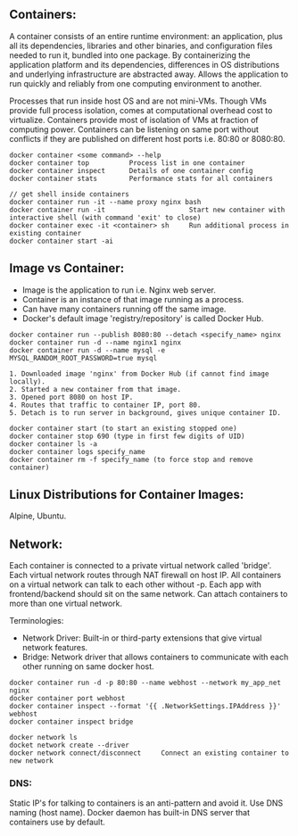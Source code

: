 ## Containers: 
A container consists of an entire runtime environment: an application, plus all its dependencies, libraries and other binaries, and configuration files needed to run it, bundled into one package. By containerizing the application platform and its dependencies, differences in OS distributions and underlying infrastructure are abstracted away. Allows the application to run quickly and reliably from one computing environment to another. 

Processes that run inside host OS and are not mini-VMs. Though VMs provide full process isolation, comes at computational overhead cost to virtualize. Containers provide most of isolation of VMs at fraction of computing power. Containers can be listening on same port without conflicts if they are published on different host ports i.e. 80:80 or 8080:80.

```
docker container <some command> --help
docker container top          Process list in one container
docker container inspect      Details of one container config
docker container stats        Performance stats for all containers

// get shell inside containers
docker container run -it --name proxy nginx bash
docker container run -it                     Start new container with interactive shell (with command 'exit' to close)
docker container exec -it <container> sh     Run additional process in existing container
docker container start -ai 
```

## Image vs Container:
- Image is the application to run i.e. Nginx web server.
- Container is an instance of that image running as a process.
- Can have many containers running off the same image.
- Docker's default image 'registry/repository' is called Docker Hub.

```
docker container run --publish 8080:80 --detach <specify_name> nginx
docker container run -d --name nginx1 nginx
docker container run -d --name mysql -e MYSQL_RANDOM_ROOT_PASSWORD=true mysql

1. Downloaded image 'nginx' from Docker Hub (if cannot find image locally).
2. Started a new container from that image.
3. Opened port 8080 on host IP.
4. Routes that traffic to container IP, port 80.
5. Detach is to run server in background, gives unique container ID.

docker container start (to start an existing stopped one)
docker container stop 690 (type in first few digits of UID)
docker container ls -a
docker container logs specify_name
docker container rm -f specify_name (to force stop and remove container)
```

## Linux Distributions for Container Images:
Alpine, Ubuntu.

## Network:
Each container is connected to a private virtual network called 'bridge'. Each virtual network routes through NAT firewall on host IP. All containers on a virtual network can talk to each other without -p. Each app with frontend/backend should sit on the same network. Can attach containers to more than one virtual network.

Terminologies:
- Network Driver: Built-in or third-party extensions that give virtual network features.
- Bridge: Network driver that allows containers to communicate with each other running on same docker host.

``` 
docker container run -d -p 80:80 --name webhost --network my_app_net nginx
docker container port webhost
docker container inspect --format '{{ .NetworkSettings.IPAddress }}' webhost
docker container inspect bridge

docker network ls
docket network create --driver
docker network connect/disconnect     Connect an existing container to new network

```
### DNS:
Static IP's for talking to containers is an anti-pattern and avoid it. Use DNS naming (host name). Docker daemon has built-in DNS server that containers use by default.
